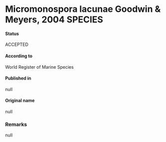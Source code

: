 Micromonospora lacunae Goodwin & Meyers, 2004 SPECIES
=======

#### Status
ACCEPTED

#### According to
World Register of Marine Species

#### Published in
null

#### Original name
null

### Remarks
null